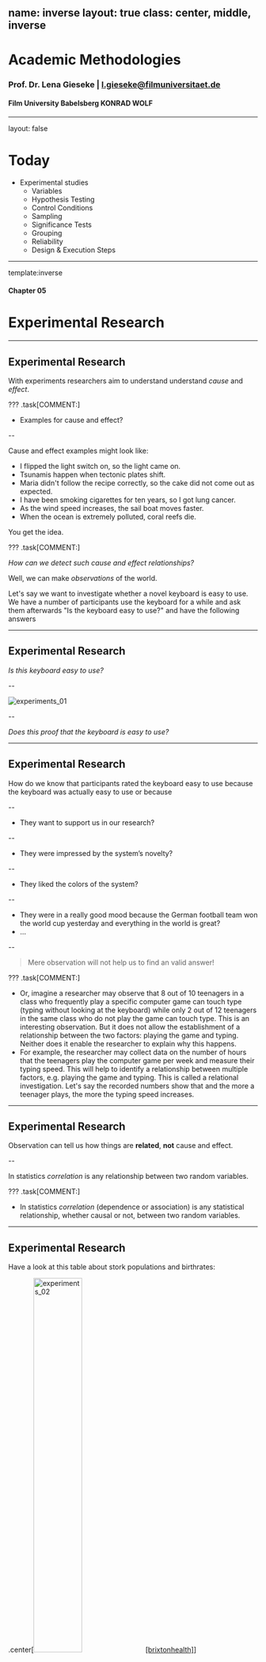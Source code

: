 name: inverse
layout: true
class: center, middle, inverse
---

# Academic Methodologies

### Prof. Dr. Lena Gieseke | l.gieseke@filmuniversitaet.de  

#### Film University Babelsberg KONRAD WOLF

---
layout: false

# Today


*  Experimental studies
    * Variables
    * Hypothesis Testing
    * Control Conditions
    * Sampling
    * Significance Tests
    * Grouping
    * Reliability
    * Design & Execution Steps

---
template:inverse

#### Chapter 05

# Experimental Research

---
## Experimental Research

With experiments researchers aim to understand understand *cause* and *effect*.


???
.task[COMMENT:]  

* Examples for cause and effect?

--

Cause and effect examples might look like:

* I flipped the light switch on, so the light came on.
* Tsunamis happen when tectonic plates shift.
* Maria didn't follow the recipe correctly, so the cake did not come out as expected.
* I have been smoking cigarettes for ten years, so I got lung cancer.
* As the wind speed increases, the sail boat moves faster.
* When the ocean is extremely polluted, coral reefs die.

You get the idea.


???
.task[COMMENT:]  

*How can we detect such cause and effect relationships?*

Well, we can make *observations* of the world. 

Let's say we want to investigate whether a novel keyboard is easy to use. We have a number of participants use the keyboard for a while and ask them afterwards "Is the keyboard easy to use?" and have the following answers

---
## Experimental Research

*Is this keyboard easy to use?*

--

![experiments_01](../02_scripts/img/05/experiments_01.png)

--

*Does this proof that the keyboard is easy to use?*

---
## Experimental Research

How do we know that participants rated the keyboard easy to use because the keyboard was actually easy to use or because

--
* They want to support us in our research?

--
* They were impressed by the system’s novelty?

--
* They liked the colors of the system?

--
* They were in a really good mood because the German football team won the world cup yesterday and everything in the world is great?
* …

--

> Mere observation will not help us to find an valid answer!


???
.task[COMMENT:]  

* Or, imagine a researcher may observe that 8 out of 10 teenagers in a class who frequently play a specific computer game can touch type (typing without looking at the keyboard) while only 2 out of 12 teenagers in the same class who do not play the game can touch type. This is an interesting observation. But it does not allow the establishment of a relationship between the two factors: playing the game and typing. Neither does it enable the researcher to explain why this happens.
* For example, the researcher may collect data on the number of hours that the teenagers play the computer game per week and measure their typing speed. This will help to identify a relationship between multiple factors, e.g. playing the game and typing. This is called a relational investigation. Let's say the recorded numbers show that and the more a teenager plays, the more the typing speed increases.

---
## Experimental Research


Observation can tell us how things are **related**, **not** cause and effect.

--

In statistics *correlation* is any relationship between two random variables. 




???
.task[COMMENT:]  

* In statistics *correlation* (dependence or association) is any statistical relationship, whether causal or not, between two random variables. 

---
## Experimental Research

Have a look at this table about stork populations and birthrates:

.center[<img src="../02_scripts/img/05/experiments_02.png" alt="experiments_02" style="width:44%;">  [[brixtonhealth]](http://www.brixtonhealth.com/storksBabies.pdf)]


---
## Experimental Research


.center[<img src="../02_scripts/img/05/experiments_03.png" alt="experiments_03" style="width:80%;">[[brixtonhealth]](http://www.brixtonhealth.com/storksBabies.pdf)]

The higher the number of stork breeding pairs, the higher the birth rate.

???
.task[COMMENT:]  

* Based on statistical operations (we will come back to this), one can claim (there is statistical significance) that the higher the number of stork breeding pairs, the higher the birth rate, hence there is a correlation between those variables. 


---
## Experimental Research

*Can we now claim that storks cause babies?*

![experiments_19](../02_scripts/img/05/experiments_19.png)  
[[livescience]](https://www.livescience.com/62807-why-storks-baby-myth.html)

--

Well, no, not all all! We have only established that there is a relationship between the numbers, but we know nothing about a *causation*. 


???
.task[COMMENT:]  

* How do we call this relationship?


## Correlation

.center[<img src="../02_scripts/img/05/experiments_06.png" alt="experiments_06" style="width:100%;">  [[mathsisfun]](https://www.mathsisfun.com/data/correlation.html)]


???
.task[COMMENT:]  

* A positive correlation indicates the extent to which those variables increase or decrease in parallel
* A negative correlation indicates the extent to which one variable increases as the other decreases
* [(Pearson’s) Correlation Coefficient](https://en.wikipedia.org/wiki/Pearson_correlation_coefficient) is a statistical measure of the *degree* to which changes to the value of one variable predict change to the value of another. This value is often called *r* and indicates *direction* and *strength* of a relationship between two variables. The closer it is to +1 or -1, the stronger there is a linear relationship between variables. 0 means there is no correlation, meaning no relationship.

---
## Experimental Research

There are the following causation scenarios possible:

* Explanation 1: children cause storks
    * For example, the crying of babies attract storks.
--
* Explanation 2: storks cause children
    * For example, the myth is true and storks bring babies.
--
* Explanation 3: a third unknown variable causes both
    * For example, the village environment is more friendly to storks and families that desire children.
    * In this case the number of storks has no impact on the number of babies or vice versa.

--
Explanation 3 is also called a *[tertium quid](https://en.wikipedia.org/wiki/Tertium_quid)*, meaning that there is a an unidentified third element to a relationship of two knowns.


???
.task[COMMENT:]  

* With stating interpretations of such results, we have to be equally careful:
    * If I want more babies should I move to an area with many storks?
        * We can say for sure: No! Storks do not cause babies.
    * If I want more babies should I move to a rural area?
        * Well, even though rural areas are a proven cause for a higher birth rate there are still many more factors that influence whether you are having babies or not...
* That there is simply a correlation and no cause and effect, could be similar true for the example of playing a video game and typing capabilities. It might possible that teenagers who read well tend to type faster and that teenagers who read well tend to like the game more and spend more time on it. Here, the the relationship of values can be due to the hidden factor of reading (this is a bit far fetched - just to give you an example). Also, it might be possible that teenagers who type well tend to like the game more, as they already type well and because of that spend more time on it.
* A famous real-world example refers to a report, issued in 1964 from the United States’ Surgeon General, claiming that cigarette smoking causes lung cancer. Unfortunately, the evidence in the report was based primarily on correlations between cigarette smoking and lung cancer. The report came under attack not just by tobacco companies, but also by some prominent (probably smoking) statisticians. They claimed that there could be a hidden factor – maybe some kind of genetic factor – which caused both lung cancer and people to want to smoke (i.e., nicotine craving). If that was true, then while smoking and lung cancer would be correlated, the decision to smoke or not smoke would have no impact on whether you got lung cancer, a claim of great popularity at that time. [[6]](https://outsmartstatistics.weebly.com/examples--explanations.html)

---
## Experimental Research

In summary, *correlation does not imply causation*. A correlation only proofs a relationship between the values of variables - which might be caused by any other factor or number of factors.

--

*So, what could we do to learn about cause and effect?*

--

> The only legitimate way to try to establish a causal connection statistically is through the use of randomized experiments.  
  
Utts, Jessica (2005) Seeing Through Statistics, Brooks/Cole (Thompson), p. 211.


???
.task[COMMENT:]  

* *How could such an experiment look like?*
* For example, for the study about video game and typing we, could assign the teenagers randomly to two groups. One group will spend a certain amount of time playing the computer game every week and the other group will not. After a period of time (e.g., 3 months or longer), we measure each teenager's typing speed. If the teenagers who play the computer game type significantly (and here we have to prove significance - we will come back to this) faster than the teenagers who do not play the game, we can draw conclusions that playing this computer game improves the typing skills of teenagers.

---
## Experimental Research

A well-designed, carefully analyzed experiment (or, better yet, series of experiments) isolates cause and effect. 

--

![experiments_07](../02_scripts/img/05/experiments_07.png)  


---
## Experimental Research

A well-designed, carefully analyzed experiment (or, better yet, series of experiments) isolates cause and effect. 

![experiments_08](../02_scripts/img/05/experiments_08.png)  

---
## Experimental Research

A well-designed, carefully analyzed experiment (or, better yet, series of experiments) isolates cause and effect. 

![experiments_09](../02_scripts/img/05/experiments_09.png)  


???
.task[COMMENT:]  

* However, already keep in mind that the result of an experiment establishes a *likelihood of causality*. Interpretations are based on statistics and do not give evidence to a deterministic causation. They do not prove that *If this is done, then this will be the result in all cases.*  Instead, what they say is, *If this is done, under these circumstances, then on average this will be the result.*.


---
.header[Experimental Research]

## Variables

Experiments are based on *dependent* on *independent* variables.

![experiments_10](../02_scripts/img/05/experiments_10.png)  

---
.header[Experimental Research]

## Variables

Experiments are based on *dependent* on *independent* variables.


![experiments_11](../02_scripts/img/05/experiments_11.png)  

---
.header[Experimental Research]

## Independent Variable(s)

*What we change…*

--

*...meaning the cause of the effect.*  


???
.task[COMMENT:]  

* Independent variables refer to the factors that the researchers are interested in studying or the possible *cause* of the change. Hence, the independent variables describe the aspects that we change during an experiment, e.g. the hours the teenagers play the game in the previously mentioned example about playing a video game and typing capabilities. The term *independent* is used to suggest that the variable is independent of a participant's particular behavior or result.

--
  
How to manipulate a single aspect only?


???
.task[COMMENT:]  

* Here it is crucial to aim for manipulating a single aspect only, meaning in theory by keeping all other factors stable, such as environments and setups. In praxis, this is hard to archive, e.g. participants, meaning humans, are never identical.

--
* In theory: by keeping all other factors stable
    * Environment, weather, intelligence, mood, …
    * BUT, people, situations, … are never identical!


---
.header[Experimental Research]

## Independent Variable(s)

Related to

* Technology
    * different types of technology or devices, such as typing versus speech-based dictation, mouse versus joystick, touch pad, and other pointing devices; 
    * different types of design, such as pull-down menu versus pop-up menu, font sizes, contrast, background colors, and website architecture.
* Users
    * age, gender, computer experience, professional domain, education, culture, motivation, mood, and disabilities.
* Use of technologies
    * Both physical factors, such as environmental noise, lighting, temperature, vibration, users' status (e.g., seated, walking or jogging), and social factors, such as the number of people surrounding the user and their relation to the user.

---
.header[Experimental Research]

## Dependent Variable(s)

*What we measure…*

--

*...meaning the outcome or effect.*


???
.task[COMMENT:]  

* Dependent variables refer to the outcome or effect that the researchers are interested in. Hence, dependent variables describe the aspects that derive from the controlled change of the independent variable, e.g. speed of typing in the previously mentioned example.  
* The term *dependent* is used to suggest that the variable is dependent on a participant's particular behavior. 

--
Dependent variables are commonly referred to as *scores* and can be measured in different scales such as categorial (red, blue, green) vs. ratio scale data (time in ms).

---
.header[Experimental Research]

## Dependent Variable(s)

Dependent variables frequently measured can be categorized into five groups: 

* efficiency,
* accuracy,
* subjective satisfaction,
* ease of learning and retention rate, and
* physical or cognitive demand.


???
.task[COMMENT:]  

* Efficiency describes how fast a task can be completed. Typical measures include time to complete a task and speed (e.g., words per minute, number of targets selected per minute).  
* Accuracy describes the states in which the system or the user makes errors.  
* Satisfaction experience. The data is normally collected using Likert scale ratings (e.g., numeric scales from 1 to 5) through questionnaires.  
* Ease of learning and retention rate describe how quickly and how easily an indi vidual can learn to use a new application or complete a new task and how long they retain the learned skills (Feng et al., 2005, as cited in [1]).
* Variables in the fifth category describe the cognitive and physical demand that an application or a task exerts on an individual or how long an individual can interact with an application without significant fatigue.


---
.header[Experimental Research]

## Hypothesis

An experiment normally starts with a research hypothesis. 


???
.task[COMMENT:]  

* What is that?

--

A hypothesis is a precise problem statement that can be directly tested through an empirical investigation. 


???
.task[COMMENT:]  

* Compared with a theory, a hypothesis is a smaller, more focused statement that can be examined by a single experiment (Rosenthal and Rosnow, 2008, as cited in [1]).

In order to conduct a successful experiment, it is crucial to start with one or more good hypotheses (Durbin, 2004, as cited in [1]).

--

Then, the experiment can accept or reject the hypothesis. 


???
.task[COMMENT:]  

* There is no limit on the number of hypotheses that can be investigated in one experiment. However, it is generally recommended that researchers should not attempt to study too many hypotheses in a single experiment. Normally, the more hypotheses to be tested, the more factors that need to be controlled and the more variables that need to be measured. This results in very complicated experiments, subject to a higher risk of design flaws.

---
.header[Experimental Research]

## Hypothesis Testing

Hypothese testing is a formalized statistical technique and gives the likelihood of your hypotheses to be true. 

--

For the experiment you state a so-called *null-hypothesis*, which assumes that there is **no** effect of the change in the independent variable on the measured variable.  

--

Then the experiment aims to *disprove* the null-hypothesis using statistical measures. These statistical tests also aim to prove that the perceived effect is not random.

---
.header[Experimental Research]

## Hypothesis Testing

Null hypothesis H<sub>0</sub>

* Assumes that there is no difference between two values (e.g. the means of the different experiment groups)
* H<sub>0</sub>: 𝜇1 = 𝜇2

Alternative hypothesis H<sub>A</sub> (or also often called H<sub>1</sub> )

* Assumes significant differences
* H<sub>A</sub>: 𝜇1 != 𝜇2 or 𝜇1 > 𝜇2 or 𝜇1 < 𝜇2

---
.header[Experimental Research]

## Hypothesis Testing

A helpful example is here the criminal trial analogy:

* The defendant is innocent until proven guilty
    * H<sub>0</sub>: Defendant is not guilty (innocent)
    * H<sub>A</sub>: Defendant is guilty
* There is no effect until proven otherwise

--

> In statistics, we always assume the null hypothesis is true, meaning that there is no cause and effect - until proven otherwise. Data is the evidence.


???
.task[COMMENT:]  

* As another example, suppose the developers of a website are trying to figure out whether to use a pull-down menu or a pop-up menu in the home page of the website. For this research case, the null and alternative hypotheses can be stated in classical statistical terms as follows:
    * H<sub>A</sub>: There is no difference between the pull-down menu and the pop-up menu in the time spent locating pages.
    * H<sub>A</sub>: There is a difference between the pull-down menu and the pop-up menu in the time spent locating pages.
* This might feel foreign to you. We will come back to this in the chapter about statistics.


---
.header[Experimental Research | Hypothesis Testing]

## Control Conditions


???
.task[COMMENT:]  

* Hypotheses are often based on *control conditions*.

--

The idea is to compare two situations where in one the supposed cause is present (the *experimental condition*) to one where it is absent (the *control condition*).

--

Hence, the control condition isolates the suspected effect on the dependent variable.


???
.task[COMMENT:]  

* For example, let's talk about storks and babies again. Let's say we are still considering that storks do, in fact, cause babies.

*How could the experimental and controls conditions look like to test our hypothesis?*

* The experimental condition is a group of couples residing on a stork farm.
* The control condition are a group of couples residing on a chicken farm.
    * Extra-long artificial beaks would have to be fitted to the chickens and they would need to wear red stilts to make the subjects *blind* to their respective group.

Hypothesis testing

* H<sub>0</sub>: There is no effect of living on a stork farm on the birthrate.
* H<sub>A</sub>: There is an effect of living on a stork farm on the birthrate.

---
.header[Experimental Research]

## Sampling

*Which specific entities to test?*


???
.task[COMMENT:]  

* In a true experimental design, the researcher can fully control or manipulate the experimental conditions so that a direct comparison can be made between two or more conditions while other factors are, ideally, kept the same. One aspect of the full control of factors is complete *randomization*, which means that the researcher can randomly assign participants to different conditions. The capability to effectively control for variables not of interest, therefore limiting the effects to the variables being studied, is the feature that most differentiates experimental research.

--

Sampling refers to the decision of specific entities to test and how to select individuals from a population.

--

> Correct sampling is crucial to any type of study and an incorrect sample frame can destroy a study, regardless of the sample size.


???
.task[COMMENT:]  

* A famous example is the president election in the US in 1936. The candidates were the Republican Landon vs. the Democrat Roosevelt. Before the election there was a telephone survey by „Literary Digest“ with as many as 10,000,000 phone calls and
2,300,000 participants (45,600,000 voters). The prediction was clear, there would be a landslide victory for Landon.

However, the election results turned out to be as follows (red republican, blue democratic wins)

---
.header[Experimental Research]

## Sampling

.center[<img src="../02_scripts/img/05/sampling_04.png" alt="sampling_04" style="width:100%;">]

--

*Why did the survey go so wrong?*


???
.task[COMMENT:]  

* Think about the year 1936 and who would own a telephone at that time...

---
.header[Experimental Research | Sampling]

## Randomization

> A simple random sample (SRS) of size n consists of n individuals from the population chosen in such a way that every set of n individuals has an equal chance to be the sample actually selected.  
  
Moore, David S. and George P. McCabe (2006), Introduction to the Practice of Statistics, fifth edition, Freeman, p. 219

--

In a well-designed experiment, you try to randomize all factors possible, such as the assignment of participants and the order of tasks. 


???
.task[COMMENT:]  

* For example, you assign participants randomly into groups in order to spread factors such as intelligence, motivtation, tiredness, physical capabilities and such. Similarly, you want to run conditions and tasks in random order to avoid sequence effects, such as learning or training influences or tiredness for the last tasks.
* Nowadays, software-driven randomization is commonly used for tasks like this. A large number of randomization software resources are available online, such as https://www.randomizer.org/. Randomization functions are also available in most of the commercial statistical software packages.  

---
.header[Experimental Research | Sampling]

## Randomization

.center[<img src="../02_scripts/img/05/sampling_01.png" alt="sampling_01" style="width:100%;">]  
[[researchhubs]](researchhubs.com/post/ai/data-analysis-and-statistical-inference/observational-studies-and-experiments-sampling-and-source-bias.html)


???
.task[COMMENT:]  


### Stratified Sampling

.center[<img src="../02_scripts/img/05/sampling_02.png" alt="sampling_02" style="width:100%;">]  
[[researchhubs]](researchhubs.com/post/ai/data-analysis-and-statistical-inference/observational-studies-and-experiments-sampling-and-source-bias.html)


???
.task[COMMENT:]  

* When subpopulations within an overall population vary, it could be advantageous to sample each subpopulation (stratum) or group independently in order to reduce sample variation. For this the population is divided into homogeneous groups (strata), and then a sample is randomly drawn from each strata. For example the study population is divided into 3 groups based on age and then you take a random sample from each group. 


### Cluster Sampling 

.center[<img src="../02_scripts/img/05/sampling_03.png" alt="sampling_03" style="width:100%;">]  
[[researchhubs]](researchhubs.com/post/ai/data-analysis-and-statistical-inference/observational-studies-and-experiments-sampling-and-source-bias.html)


???
.task[COMMENT:]  

* This is also known as block sampling. Here, the population is first divided into subgroups of a certain meaning and you randomly select members from some of the clusters. For example, the study population is divided into 5 clusters based on the hospital in which they received treatment. Then, only two of the clusters are randomly chosen to be included in the sample.

---
.header[Experimental Research | Sampling]

## Participants

Choosing participants is the sampling.

???
.task[COMMENT:]  

*  As you cannot test the whole population, you chose some people from the population as sample and assume that these samples reflect the whole population.

--

When writing about your research, keep in mind that you have to report on the formal aspects of your sampling process, such as

* Average age and gender split
* Recruitment process
* Participants’ background
* Aspect that are relevant for specific study such as eyesight, colorblindness for example


???
.task[COMMENT:]  

* There are no fixed rules in place on how many participants you need for a valid experiment. The number depends on the project and the goals and your the set-up. As a rule of thumb you should plan with at least 10 participants. Depending on your chosen evaluation techniques there also might be statistical guidelines on the required number of participants.
* Of course, if there is a specific user group for your task you need to choose participants accordingly. Sometimes, it makes life much easier to limit a research task to a certain group. Then your results are less generalizable but at least you get things done. As a rule of thumb, other people on the team are usually NOT AT ALL representative (however it is common practice in CS research to recruit department members as study participants...). 

There are countless way to recruit participants such as in specific forums or students from lectures that fit topic-wise. Another options in modern times is Amazon turk. From their [website](https://www.mturk.com/):

> Amazon Mechanical Turk (MTurk) is a crowdsourcing marketplace that makes it easier for individuals and businesses to outsource their processes and jobs to a distributed workforce who can perform these tasks virtually. This could include anything from conducting simple data validation and research to more subjective tasks like survey participation, content moderation, and more. MTurk enables companies to harness the collective intelligence, skills, and insights from a global workforce to streamline business processes, augment data collection and analysis, and accelerate machine learning development.

![mturk](../02_scripts/img/05/mturk.png)  
[[mturk]](https://www.mturk.com/)

The validity of research conducted with the Mechanical Turk worker pool has been questioned in multiple research communities. Problems address include, for example:

* Amazon doesn't share the method of selecting participants with researchers.
* Demographics of the pool of participants are not known.
* It is unclear if Mechanical Turk uses fiscal, political, or educational limiters in their selection process.
* It is ‘bought' research.

In 2013, for example, the Siggraph paper 

Sean Bell, Paul Upchurch, Noah Snavely, Kavita Bala. [OpenSurfaces: A Richly Annotated Catalog of Surface Appearance](http://opensurfaces.cs.cornell.edu/). ACM Transactions on Graphics (SIGGRAPH 2013).

was criticized, as it is mainly a database of photographs with different surface material characteristics segmented and tagged in each image, which was done with mechanical turk tasks. But if you assume the minimal cost of $0.01 per task and the image database included 385,362 assigned tasks, this projected did cost less than $4000, which is not that much if you consider what certain hardware might costs, for example. If a database is enough contribution for a research paper is up to the reviewers to decided, which they did. So, my humble opinion is that I don't see much of a problem here, especially because I think such databases are of great value to a research community.

However, if the mechanical turk workers are treated and paid fairly is a different story. This questions of for example investigated in the project [The Laboring Self](https://www.utdallas.edu/magazine/5984/professors-collaboration-highlights-plight-of-invisible-workers/), which is
> a participatory visual arts project that drew parallels between unregulated labor and its effect on workers' bodies in the Industrial Revolution and Amazon.com's Mechanical Turk online job platform.


## Informed Consent


???
.task[COMMENT:]  

* When working with humans, you are usually required to collect an informed consent formally. The standards differ here from discipline to discipline and from country to country. E.g. at an north american university all studies including humans usually must be officially registered and approved from the ethics committee of that university. In Germany it is less strict.


A consent form is a must-have if personally identifiable information is collected.


???
.task[COMMENT:]  

* which is information that can

* uniquely identify, contact, or locate a single person, or
* uniquely identify a single individual with other sources.


Informed consent implies to inform the participants about

* The background of the experiment
    * Context in which the research takes place?
    * What do participants have to expect?
* The form of data collection applied
    * What kind of data will be logged?
    * Who has access and how will it be secured?
    * What is going to be reported?
* Information participants that
    * they do not have to e.g. answer questions if they don’t want to, and
    * they can cancel the experiment at any time without explanation.


???
.task[COMMENT:]  

* Then, all participants should sign a form such as the following:

---
.header[Experimental Research | Participants]

## Informed Consent

.center[<img src="../02_scripts/img/05/consent_01.png" alt="consent_01" style="width:100%;">]



???
.task[COMMENT:]  

## Participants

Further ethical considerations when working with human refer to aspects of

* Deception
    * Consider whether it is ethical to not inform participants about the real context of the experiment
* Debriefing
    * After the experiment, answer the participants questions
* Confidentially
    * Keep information confidential at any time!
    * Make sure that your system is sufficiently secured.
* Do not physically or psychologically harm your participants and protect them from any harm


## Significance Tests


???
.task[COMMENT:]  

* Almost all experimental investigations are analyzed and reported through *significance* tests.
* These are statistical test to which we will come back in the chapter about statistics. But as this aspect is crucial to understand for the use and interpretation of experiments, I am already introducing the general concept of significance tests here.


In study reports and their publications you will read something like

* On average, participants performed significantly better (F(1,25) = 20.83, p < 0.01) ...
* A t-test showed that there was a significant difference in ... (t(11) = 6.28, p < 0.001) ...


*Why do you need to run significance tests on your data?*


???
.task[COMMENT:]  

* What is for example wrong with comparing two mean values of error rate and then claiming that the application with the lower mean value is more accurate than the other application?



## Significance Tests

Consider the following statement:  

*The average height of three males (Mike, John, and Ted) is 165cm. The average height of three females (Mary, Rose, and Jessica) is 178cm. So females are taller than males.*


???
.task[COMMENT:]  

* It should not be difficult for you to tell that the first statement is correct while the second one is not. In the first statement, the targets being compared are the heights of two individuals, both known numbers. Based on the two numbers, we know that Mike is taller than Mary. When the values of the members of the comparison groups are all known, you can directly compare them and draw a conclusion. No significance test is needed since there is no uncertainty involved. 
* So, what is wrong with the second statement? The claim that females are taller than males is wrong due to inappropriate sampling. 


The distribution of the heights of the human population (and many other things in our life) follows a pattern called *normal distribution*. Data sets that follow normal distribution can be illustrated by a bell-shaped curve, with the majority of the data points falling in the central area surrounding the mean of the population (μ). The further a value is from the population mean, the fewer data points would fall in the area around that value. 

![significance_01](../02_scripts/img/05/significance_01.png) [1]

When you compare two large populations, such as males and females, there is no way to collect the data from every individual in the population. Therefore, you select a smaller group from the large population and use that smaller group to represent the entire population. As you know by now, this process is called sampling. In the situation described in statement 2 above, the three males selected as the sample population happened to be shorter than average males, while the three females selected as samples happened to be taller than average females, thus resulting in a misleading conclusion. Randomization methods and large sample sizes can greatly reduce the possibility of making this kind of error in research. Since we are not able to measure the heights of all males and females, we can only sample a subgroup of people from the entire population. 


Significance tests allow us to determine how confident we are that the results observed from the sampling population can be generalized to the entire population. 


For example, a *t*-test that is significant at *P < 0.05* suggests that we are confident that 95% of the time the test result correctly applies to the entire population. 



## Type I and Type II Errors


???
.task[COMMENT:]  

* In technical terms, significance testing is a process in which a null hypothesis (H<sub>0</sub>) is contrasted with an alternative hypothesis (H<sub>A</sub>) to determine the likelihood that the null hypothesis is true.
* All significance tests are subject to the risk of Type I and Type II errors. 
* A Type I error (also called an α error or a *false positive*) refers to the mistake of rejecting the null hypothesis when it is true and should not be rejected. 
* A Type II error (also called a β error or a *false negative*) refers to the mistake of not rejecting the null hypothesis when it is false and should be rejected (Rosenthal and Rosnow, 2008, as cited in [1]).



.center[<img src="../02_scripts/img/05/significance_02.png" alt="" style="width:80%;">  [[flowingdata]](https://flowingdata.com/2014/05/09/type-i-and-ii-errors-simplified/)]


???
.task[COMMENT:]  

![significance_03](../02_scripts/img/05/significance_03.png)  

* The criminal trail analogy of [Hypothesis Testing](#hypothesis-testing) is once again helpful here to understand the problem. Of course, in the ideal case, a trail should always reach the decision that the defendant is guilty when he is actually guilty and vice versa.
* But in reality, mistakes happen occasionally. Each type of error has costs. When a Type I error occurs, an innocent person would be sent to prison or in the US that person may even lose his or her life; when a Type II error occurs, a criminal is set free and may commit another crime. Which error are we more willing to accept as a society?

It is generally believed that Type I errors are worse than Type II errors. Statisticians call Type I errors a mistake that involves *gullibility* (*Leichtgläubigkeit*). A Type I error may result in a condition worse than the current state. For example, if a new medication is mistakenly found to be more effective than the medication that patients are currently taking, the patients may switch to new medication that is less effective than their current treatment. Type II errors are mistakes that involve *blindness* and can cost the opportunity to improve the current state. In the medication example, a Type II error means the test does not reveal that the new medication is more effective than the existing treatment; the patients stick with the existing treatment and miss the opportunity of a better treatment.

[1]

## Experiment Design


???
.task[COMMENT:]  

* Now we have discussed all basic components needed to put together an experiment.  


An experiment with multiple conditions and random assignments of participants and tasks is considered a *true* experiments. 


???
.task[COMMENT:]  

* Quasi-experiments refer to experiments with non-random assignments.


True experiments possess the following characteristics:

* A true experiment is based on at least one testable research hypothesis and aims to validate it.


* There are usually at least two conditions (a treatment condition and a control condition) or groups (a treatment group and a control group).

* The dependent variables are normally measured through quantitative measurements.


* The results are analyzed through various statistical significance tests.


* A true experiment should be designed and conducted with the goal of removing potential biases.

* A true experiment should be replicable with different participant samples, at different times, in different locations, and by different experimenters.


---
.header[Experimental Research]

## Experiment Design: Basic Structure


???
.task[COMMENT:]  

* The basic structure of an experiment can be determined by answering two questions:

--

* How many independent variables do we want to investigate in the experiment?
* How many different values does each independent variable have?


???
.task[COMMENT:]  

The answer to the first question determines whether we need a *basic* design or a *factorial* design. If there is one independent variable, we need only a basic one-level design. If there are two or more independent variables, factorial design is the way to go. The answer to the second question determines the number of conditions needed in the experiment. 

![experiments_13](../02_scripts/img/05/experiments_13.png)  

[1]

---
.header[Experimental Research | Basic Structure]

## A Single Independent Variable


???
.task[COMMENT:]  

* When we study a single independent variable, the design of the experiment is simpler than cases in which multiple variables are involved. The following hypotheses all lead to experiments that investigate a single independent variable:

--

H<sub>1</sub>: There is no difference in typing speed when using a QWERTY keyboard, a DVORAK keyboard, or an alphabetically ordered keyboard.


???
.task[COMMENT:]  

* H<sub>2</sub>: There is no difference in the time required to locate an item in an online store between novice users and experienced users.
* H<sub>3</sub>: There is no difference in the perceived trust toward an online agent among customers who are from the United States, Russia, China, and Nigeria.

--

Hypothesis H<sub>1</sub> would involve three conditions:

* the QWERTY keyboard,
* the DVORAK keyboard, and
* the alphabetically ordered keyboard.

???
.task[COMMENT:]  

* The number of conditions in each experiment is determined by the possible values of the independent variable. 

The experiment conducted to investigate hypothesis H<sub>2</sub> would involve two conditions:

* novice users and
* experienced users.

And the experiment conducted to investigate hypothesis H<sub>3</sub> would involve four conditions: customers from

* the United States,
* Russia,
* China, and
* Nigeria.

Once the conditions are set, we need to determine the number of conditions to which we would allow each participant to be exposed to by selecting either a grouping (see the grouping section).

[1]

---
.header[Experimental Research | Basic Structure]

## More Than One Independent Variable


???
.task[COMMENT:]  

* Factorial designs are widely adopted when an experiment investigates more than one independent variable. Using this method, we divide the experiment groups or conditions into multiple subsets according to the independent variables. It allows us to simultaneously investigate the impact of all independent variables as well as the interaction effects between multiple variables. The number of conditions in a factorial design is determined by the total number of independent variables and the level of each independent variable. 
* As an example consider again to run an experiment to compare the typing speed when using three types of keyboard (QWERTY, DVORAK, and Alphabetic). 
* Now we are also interested in examining the effect of different tasks, e.g. composition vs transcription, on the typing speed. 

--
Two independent variables can be investigated in one experiment: 

--

* type of keyboards, and
* type of tasks.

--

The variable *type of keyboards* has three levels:

* QWERTY
* DVORAK, and
* Alphabetic.

The variable *type of tasks* has two levels:

* transcription and
* composition.

---
.header[Experimental Research | Basic Structure]

## More Than One Independent Variable

``Number of conditions = 3 * 2 = 6``

???
.task[COMMENT:]  

* Therefore, the total number of conditions in this experiment is calculated according to the following equation: 

--

|               | QWERT | DVORAK | Alphabetic |
|---------------|-------|--------|------------|
| Composition   | C1    | C2     | C3         |
| Transcription | C4    | C5     | C6         |


???
.task[COMMENT:]  

* In the first three conditions, the participants would all complete composition tasks using different kinds of keyboard. In the other three conditions, the participants would all complete transcription tasks using different keyboards. When analyzing the data, we can compare conditions in the same row to examine the impact of keyboards. The effect of the tasks can be examined through comparing conditions in the same column. As a result, the effect of both independent variables can be examined simultaneously through a single experiment.

As another example, consider designing an experiment to investigate the following hypothesis:

> There is no difference between the target selection speed when using a mouse, a joystick, or a trackball to select icons of different sizes (small, medium, and large). 

There are two independent variables in this hypothesis: the type of pointing device and the size of icon. Three different pointing devices will be examined: a mouse, a joystick, and a trackball, suggesting three conditions under this independent variable. Three different target sizes will be examined: small, medium, and large, suggesting three conditions under this independent variable as well. Since we need to test each combination of values of the two independent variables, combining the two independent variables results in a total of nine (3×3=9) conditions in the experiment. The identification of dependent variables will allow us to further consider the appropriate metric for measuring the dependent variables, such as speed, number of errors. Here, we need to consider the objective of the experiment to determine which dependent variable and which measure is more appropriate.

[1]

---
.header[Experimental Research]

## Grouping

*Which participants should do tasks to which condition?*

???
.task[COMMENT:]  

* This is a critical step in experimental design and the decision made has a direct impact on the quality of the data collected as well as the statistical methods that should be used to analyze the data.

---
.header[Experimental Research | Grouping]

## Between-group Design

In a between group design, also called *independent measure* design, participants are assigned to *one* condition only.

![experiments_14](../02_scripts/img/05/experiments_14.png)


???
.task[COMMENT:]  

* For example:

![experiments_15](../02_scripts/img/05/experiments_15.png)  
[[1]]

Advantages of this grouping are the simplicity of the setups, that there is less chance of learning or fatigue effects and that is is sometimes practically impossible for an individual to participate in all conditions, e.g. due to time constraints. Also from a statistical perspective, between-group design is a cleaner design.

Disadvantages are that between-groupings are usually more laborious and costly as you need a higher number of participants and therefore more time, effort, etc. Also, overall, this setup is less robust and more prone to outliers as individual differences are more influential. This adds to the need of a comparatively larger number of participants under each condition.

For example, if an experiment has 4 conditions and 16 participants are needed under each condition, the total number of participants needed is 64.

[1]

---
.header[Experimental Research | Grouping]

## Within-Group Design

In a within-group design, also called *repeated-measure* design, participants are assigned to *all* conditions. For this type of grouping it is important to also randomize task orders.

![experiments_16](../02_scripts/img/05/experiments_16.png)


???
.task[COMMENT:]  

* For example:

![experiments_17](../02_scripts/img/05/experiments_17.png)  
[[1]]

Advantages of this grouping are that it is more economic and individual differences are canceled out better. If we change the design of the experiment with 4 conditions and 16 participants from a between-group design into a within-group design, the total number of participants needed would be 16, rather than 64.

A disadvantage is that within-groupings are prone to side-effects. E.g. previous conditions might influence the behavior of participants in the following conditions, e.g. with learning or fatigue effects. Since the participants complete the same types of task under multiple conditions, they are very likely to learn from the experience and may get better in completing the tasks. Similarly, participants may get tired or bored during the process.

---
.header[Experimental Research]

## Grouping

| Between-Group Design                                                | Within-Group Design                             |
|---------------------------------------------------------------------|-------------------------------------------------|
| + Cleaner                                                           | + Smaller sample size                           |
| + Better control of confounding such as fatigue and learning effect | + Effective isolation of individual differences |
| - Large sample size                                                 | - Hard to control learning effects              |
| - Large impact of individual differences                            | - Large impact of fatigue                       |
| - Harder to get statistically significant results                   |                                                 |

[1]


???
.task[COMMENT:]  

Generally speaking, between-group design should be adopted when the experiment investigates

* simple tasks with limited individual differences
* tasks that would be greatly influenced by the learning effect or
* problems that cannot be investigated through a within-group design.
  
After choosing a between-group design for an experiment, we need to take special caution to control potential confounding factors. Participants should be randomly assigned to different conditions whenever possible. When assigning participants, we need to try our best to counterbalance potential confounding factors, such as gender, age, computing experience, and internet experience, across conditions. In other words, we need to make sure that the groups are as similar as possible, except for the personal characteristics that are experimental variables under investigation.

Within-group design is more appropriate when the experiment investigates

* tasks with large individual differences,
* tasks that are less susceptible to the learning effect, or
* when the target participant pool is very small.
  
Having decided to adopt a within-group design, you need to consider how to control the negative impact of learning effects, fatigue, and other potential problems associated with a within-group design.  

An effective approach to reduce the impact of the learning effect is for example to provide sufficient time for training, which reduces the learning effect during the actual task sessions. To address the problem of fatigue caused by multiple experimental tasks, we need to design experiment tasks frugally, reducing the required number of tasks and shortening the experiment time whenever possible. It is generally suggested that the appropriate length of a single experiment session should be 60 to 90 minutes or shorter (Nielsen, 2005, as cited in [1]).
  
[1]

---
.header[Experimental Research]

## Reliability

All research tasks should always strive for high reliability, meaning that the tasks can be replicated by other teams, in other locations, etc.


???
.task[COMMENT:]  

* Measurements of human behavior and social interaction however, are normally subject to higher fluctuations and, therefore, are less replicable in contrast to the hard sciences, such as physics, chemistry, and biology.

--

The fluctuations in experimental results are referred to as *errors*.

---
.header[Experimental Research]

## Reliability


* Random Errors

???
.task[COMMENT:]  

* Random errors are also called *noise*. They occur by chance and are not correlated with the actual value. There is no way to eliminate or control random errors but we can reduce the impact of random errors by enlarging the observed sample size. When a sample size is small, the random errors may have significant impact on the observed mean and the observed mean may be far from the actual value. When a sample size is large enough, the random errors should offset each other and the observed mean should be very close to the actual value.

--
* Systematic Errors

???
.task[COMMENT:]  

* To disproportionately weight in favor of or against an idea or thing is called [bias](https://en.wikipedia.org/wiki/Bias).  

Systematic errors are also called *biases* and they are completely different in nature from random errors. While random errors cause variations in observed values in both directions around the actual value, systematic errors always push the observed values in the same direction. As a result, systematic errors never offset each other in the way that random errors do and they cause the observed mean to be either too high or too low.

Systematic errors can greatly reduce the reliability of experimental results. They are the true enemy of experimental research. We can counter systematic errors in two stages: we should try to eliminate or *control biases* during the experiment when biases are inevitable, and we need to *isolate the impact* of them from the main effect when analyzing the data. 

There are five major sources of systematic errors:

--
    * measurement instruments
    * experimental procedures
    * participants
    * experimenter behavior
    * experimental environment


???
.task[COMMENT:]  

* Bias Caused by Measurement Instruments
    * When the measurement instruments used are not appropriate, not accurate, or not configured correctly, they may introduce systematic errors. For example when the stop button of a timer is broken and it takes a moment to stop the time, we have a systematic addition of time to the actual task. If now another research team would reproduce the experiment, they would get different timings with a properly working stop watch.
* Bias Caused by Experimental Procedures
    * Inappropriate or unclear experimental procedures may introduce biases. As discussed previously, if the order of task conditions is not randomized in an experiment with a within-group design, the observed results will be subject to the impact of the learning effect and fatigue.  
    * Also, the instructions that participants receive play a crucial role in an experiment and the wording of the experiment instructions should be carefully scrutinized before a study. Slightly different wording in instructions may lead to different participant responses. In a reported HCI study (Wallace et al., 1993, as cited in [1]), participants were instructed to complete the task “as quickly as possible” under one condition. Under the other condition, participants were instructed to “take your time, there is no rush.” Interestingly, participants working under the no-time-stress condition completed the tasks faster than those under the time-stress condition. This suggests the importance and complexity of finding a suitable wording in instructions. It also implies that the instructions that participants receive must be highly consistent.
    * One approach to avoid biases attributed to experimental procedures, are *pilot studies*. A pilot study is a test run of the experiment and are critical for experiments to identify potential biases. No matter how well you think you have planned the study, there are always things that you overlook. A pilot study is the only chance you have to fix your mistakes before you run the main study.
* Bias Caused by Participants (Sampling)
    * Bias in sampling is sometimes called *ascertainment bias* (especially in biological fields). E.g. the above mentioned telephone survey about the presidential election in 1936 systematically favored rich peoples' opinions as at that time only rich people could be reached by telephone.
    * Bias in the selection of participants is often due to *convenience*, e.g. selecting members of the same department, students from the university, etc. For example, an analysis of leading psychology journals in the US found out that a random American undergraduate is about 4,000 times more likely than an average human being to be the subject of national academic study.
    * Make sure to recruit carefully and make sure that the participant pool is representative of the target population.
* Bias Due to Experimenter Behavior
    * Experimenter behavior is one of the major sources of bias. Experimenters may intentionally or unintentionally influence the experiment results. Any intentional action to influence participants' performance or preference is unethical in research and should be strictly avoided. However, experimenters may unknowingly influence the observed data. Spoken language, body language, and facial expressions frequently serve as triggers for bias. Just imagine an experimenter is introducing an interface to a participant. Then experimenter says, “Now you get to the pull-down menus. I think you will really like them.… I designed them myself!”. Or consider how it might influence a performance, if the experimenter arrives late and the participant had been waiting for 45 minutes...
* Bias Due to Environmental Factors
    * Environmental factors can be categorized into two groups: physical environmental factors and social environmental factors. Examples of physical environmental factors include noise, temperature, lighting, vibration, and humidity. Examples of social environmental factors include the number of people in the surrounding environment and the relationship between those people and the participant.

---
.header[Experimental Research]

## Reliability

All in all, how to overcome bias depends on your experiment. You have to think about what you are doing and what the, maybe invisible on first sight, effects of your methods are.

> […], bias cannot be assessed without external knowledge of the world.  
  
Herbert I. Weisberg (2010), Bias and Causation: Models and Judgment for Valid Comparisons, p. 26


???
.task[COMMENT:]  

* However, to overcome bias e.g. in experimental procedures and experimenter behavior, you should always have a checklist with all the steps of an experiment, starting with the welcoming words, ending with saying goodbye. Then you must use that checklist every single run and check off every single step.

--

Finally, it is important to realize that, no matter how hard you try to avoid biases, they can never be completely eliminated. 


???
.task[COMMENT:]  

* Therefore, we should be careful when reporting the findings, even when the study results are statistically significant.

---
.header[Experimental Research]

## Design & Execution Steps


???
.task[COMMENT:]  

* In summary, the steps to set up an experiment are:

--
.left-even[
* Identify a research hypothesis
* Specify the design of the study
    * Independent Variable
        * The suspected cause
        * Isolate through randomization
    * Dependent Variable
        * The suspected effect
        * Isolate through a control condition
    * Method to use
        * Between-groups / within-groups
    * Plan the statistical analysis
]
.right-even[
* Run a pilot study to test the design, the system, and the study instruments
* Recruit participants
    * Are they representative for the experiment?
    * Is the group large enough?
* Run the actual data collection sessions
* Analyze the data
* Report the results
]


???
.task[COMMENT:]  

## Design & Execution Steps

Within a specific experiment session, go through the following steps:

1. Ensure that the systems or devices being evaluated are functioning properly, the related instruments are ready for the experiment.
2. Greet the participants.
3. Introduce the purpose of the study and the procedures.
4. Get the consent of the participants.
5. Assign the participants to a specific experimental condition according to the predefined randomization method.
6. Participants complete training tasks.
7. Participants complete actual tasks.
8. Participants answer questionnaires (if any).
9. Debriefing session.
10. Payment (if any).


Some words of advice based on my experiences

* Do not underestimate the time it takes to complete an experiment and the amount of planning involved. The administrative side of working with participants, e.g. when scheduling their time slots, etc. is an overhead to your research of which you must be sure that it is worth it. Never do an experiment under time pressure, e.g. two weeks before the paper deadline.
* Plan in enough time for each participant to ask questions after they have completed their tasks. In my experience they always have plenty of questions and it is simply rude not to take the time to answer them due to a too tight scheduling.
* There is no way around the maths (this is what reviewers check first) and planning the statistical analysis must be part of the design of the study *before* executing the experiment. Collecting data and then thinking about what to do with the data is doomed to fail (I have been there and it caused me a couple of sleepless nights because my experiment's data didn't fit into any standard statistical tests...).

---

## Experimental Research

Experiments help us to answer questions and identify *causal* relationships.  

--

Successful experimental research depends on well-defined research *hypotheses* that specify the *dependent variables to be observed* and the *independent variables to be controlled*. 

???
.task[COMMENT:]  

* Usually a pair of null and alternative hypotheses is proposed and the goal of the experiment is to test whether the null hypothesis can be rejected or the alternative hypothesis can be accepted. Good research hypotheses should have a reasonable scope that can be tested within an experiment; clearly defined independent variables that can be strictly controlled; and clearly defined dependent variables that can be accurately measured.  

--

*Significance testing* allows us to judge whether the observed group means are truly different. 


???
.task[COMMENT:]  

* All significance tests are subject to two types of error. *Type I errors* refer to the situation in which the null hypothesis is mistakenly rejected when it is actually true. *Type II errors* refer to the situation of not rejecting the null hypothesis when it is actually false. It is generally believed that Type I errors are worse than Type II errors, meaning it is worse to accept an causal relationship when there is none.

Hence, the *design of an experiment* starts with a clearly defined, testable research hypothesis. During the design process, we need to answer the following questions:

* How many dependent variables are investigated in the experiment and how are they measured?
* How many independent variables are investigated in the experiment and how are they controlled?
* How many conditions are involved in the experiment?
* Which grouping to use, a between-grouping or within-grouping?
* What potential bias may occur and how can we avoid or control those biases?
  
All experiments strive for clean, accurate, and unbiased results. In reality, experiment results are highly susceptible to bias. Biases can be attributed to five major sources: the measurement instruments, the experiment procedure, the participants, the experimenters, and the physical and social environment. We should try to avoid or control biases through accurate and appropriate measurement devices and scales; clearly defined and detailed experimental procedures; carefully recruited participants; well-trained, professional, and unbiased experimenters; and well-controlled environments.

With its notable strengths, experimental research also has notable limitations when applied in fields such as HCI or CTech: difficulty in identifying a testable hypothesis, difficulty in controlling potential confounding factors, and changes in observed behavior as compared to behavior in a more realistic setting. Therefore, experimental research methods should only be adopted when appropriate.

## Limitations of Experimental Research

To date, experimental research remains one of the most effective approaches to making findings that can be generalized to larger populations. On the other hand, experimental research also has notable limitations.  

It requires well-defined, testable hypotheses that consist of a limited number of dependent and independent variables. However, many problem, for example in in HCI research, are not clearly defined or involve a large number of potentially influential factors. As a result, it is often very hard to construct a well-defined and testable hypothesis. This is especially true when studying an innovative interaction technique or a new user population and in the early development stage of a product.  

Experimental research also requires strict control of factors that may influence the dependent variables. That is, except the independent variables, any factor that may have an impact on the dependent variables, often called potential confounding variables, needs to be kept the same under different experiment conditions. This requirement can hardly be satisfied in many HCI / CTech studies. For example, when studying how older users and young users interact with computer-related devices, there are many factors besides age that are different between the two age groups, such as educational and knowledge background, computer experience, frequency of use, living conditions, and so on. If an experiment is conducted to study the two age groups, all those factors will all a significant impact on the observed results. This problem can be partially addressed in the data collection and data analysis stages. In the data collection stage, extra caution should be taken when there are known various influencing factors. Increasing the sample size may reduce the impact of the side factors. When recruiting participants, prescreening should be conducted to make the participants in different groups as homogeneous as possible.  

Lab-based experiments may not be a good representation of users' typical interaction behavior. It has been reported that participants may behave differently in lab-based experiments due to the stress of being observed, the different environment, or the rewards offered for participation. This phenomenon, called the *Hawthorne effect*, was documented around 60 years ago (Landsberger, 1958, as cited in [1]). The *Hawthorne effect* has by now be challenged and its effects were further refined. But still, we should keep this potential risk in mind and take precautions to avoid or alleviate the impact of the possible Hawthorne effect.


---
template:inverse

# Next Session

---

## Next


In the next step we will have a look into statistics for analyzing the data generated by an experiment.

.center[<img src="../02_scripts/img/06/statistics_19.png" alt="statistics_19" style="width:54%;">]  
[[gregstevens]](http://gregstevens.com/2011/02/21/lying-with-statistics-101/)

---
template:inverse

## The End

# 👋🏻
